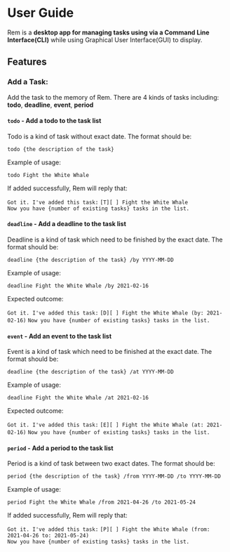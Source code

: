 # User Guide

Rem is a **desktop app for managing tasks using via a Command Line Interface(CLI)** while using Graphical User Interface(GUI) to display.

## Features 

### Add a Task:
Add the task to the memory of Rem. There are 4 kinds of tasks including:  
**todo**, **deadline**, **event**, **period**  

#### `todo` - Add a todo to the task list

Todo is a kind of task without exact date. The format should be:

`todo {the description of the task}`

Example of usage: 

`todo Fight the White Whale`

If added successfully, Rem will reply that:

`Got it. I've added this task:`
`[T][ ] Fight the White Whale`   
`Now you have {number of existing tasks} tasks in the list.`

#### `deadline` - Add a deadline to the task list

Deadline is a kind of task which need to be finished by the exact date. The format should be:

`deadline {the description of the task} /by YYYY-MM-DD`

Example of usage: 

`deadline Fight the White Whale /by 2021-02-16`

Expected outcome:

`Got it. I've added this task:`
`[D][ ] Fight the White Whale (by: 2021-02-16)`
`Now you have {number of existing tasks} tasks in the list.`

#### `event` - Add an event to the task list

Event is a kind of task which need to be finished at the exact date. The format should be:

`deadline {the description of the task} /at YYYY-MM-DD`

Example of usage: 

`deadline Fight the White Whale /at 2021-02-16`

Expected outcome:

`Got it. I've added this task:`
`[E][ ] Fight the White Whale (at: 2021-02-16)`
`Now you have {number of existing tasks} tasks in the list.`

#### `period` - Add a period to the task list

Period is a kind of task between two exact dates. The format should be:

`period {the description of the task} /from YYYY-MM-DD /to YYYY-MM-DD`

Example of usage: 

`period Fight the White Whale /from 2021-04-26 /to 2021-05-24`

If added successfully, Rem will reply that:

`Got it. I've added this task:`
`[P][ ] Fight the White Whale (from: 2021-04-26 to: 2021-05-24)`   
`Now you have {number of existing tasks} tasks in the list.`
